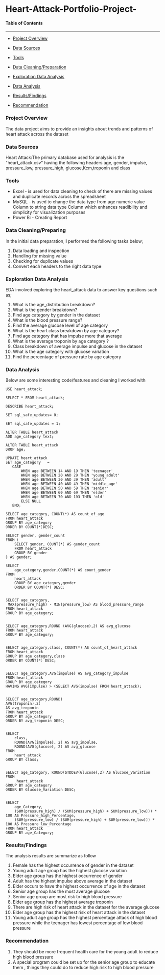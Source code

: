 # Heart-Attack-Portfolio-Project-

#### Table of Contents
---------------------

-  [Project Overview](#Project_Overview)

-  [Data Sources](#Data_Sources)

-  [Tools](#Tools)

-  [Data Cleaning/Preparation](#Data_Cleaning/Preparation)

-  [Exploration Data Analysis](#Exploration_Data_Analysis)

-  [Data Analysis](#Data_Analysis)

-  [Results/Findings](#Results/Findings)

-  [Recommendation](#Recommendation)



###  Project Overview
The data project aims to provide an insights about trends and patterns of heart attack across the dataset 

###  Data Sources
Heart Attack:The primary database used for analysis is the  "heart_attack.csv" having the following headers age, gender, impulse, pressure_low, pressure_high, glucose,Kcm,troponin and class

###  Tools
- Excel - is used for data cleaning to check of there are missing values and duplicate records across the spreadsheet
- MySQL - is used to change the data type from age numeric value Column to string data type Column which enhances readibility and simplicity for visualization purposes 
- Power Bi - Creating Report 

###  Data Cleaning/Preparing
In the initial data preparation, I performed the following tasks below;

1. Data loading and inspection
2. Handling for missing value
3. Checking for duplicate values
4. Convert each headers to  the right  data type

###  Exploration Data Analysis
EDA involved exploring the heart_attack data to answer key questions such as;

1. What is the age_distribution breakdown?
2. What is the gender breakdown?
3. Find age category by gender in the dataset
4. What is the blood pressure range?
5. Find the average glucose level of age category
6. What is the heart class breakdown by age category?
7. Find age category that has impulse more that average
8. What is the average troponin by age category ?
9. Class breakdown of average impulse and glucose in the dataset
10. What is the age category with glucose variation
11. Find the percentage of pressure rate by age category 

###  Data Analysis
Below are some interesting code/features and cleaning I worked with 

```
USE heart_attack;

```

```
SELECT * FROM heart_attack;

```

```
DESCRIBE heart_attack;

```

```
SET sql_safe_updates= 0;

```

```
SET sql_safe_updates = 1;

```

```
ALTER TABLE heart_attack
ADD age_category text;

```

```
ALTER TABLE heart_attack
DROP age;

```

 ```
 UPDATE heart_attack
SET age_category   =
    CASE
        WHEN age BETWEEN 14 AND 19 THEN 'teenager'
        WHEN age BETWEEN 20 AND 29 THEN 'young_adult'
        WHEN age BETWEEN 30 AND 39 THEN 'adult'
        WHEN age BETWEEN 40 AND 49 THEN 'middle_age'
        WHEN age BETWEEN 50 AND 59 THEN 'senior'
        WHEN age BETWEEN 60 AND 69 THEN 'elder'
        WHEN age BETWEEN 70 AND 103 THEN 'old'
        ELSE NULL
    END;

```
    
 ```
SELECT age_category, COUNT(*) AS count_of_age
FROM heart_attack
GROUP BY age_category
ORDER BY COUNT(*)DESC;

```

```
SELECT gender, gender_count
FROM (
    SELECT gender, COUNT(*) AS gender_count
    FROM heart_attack
    GROUP BY gender
) AS gender;

```

```
SELECT 
    age_category,gender,COUNT(*) AS count_gender
FROM
    heart_attack
    GROUP BY age_category,gender
    ORDER BY COUNT(*) DESC;

  ```

```

SELECT age_category, 
 MAX(pressure_high) - MIN(pressure_low) AS blood_pressure_range
FROM heart_attack
GROUP BY age_category;

```

```

SELECT age_category,ROUND (AVG(glucose),2) AS avg_glucose
FROM heart_attack
GROUP BY age_category;

```

```

SELECT age_category,class, COUNT(*) AS count_of_heart_attack
FROM heart_attack
GROUP BY age_category,class
ORDER BY COUNT(*) DESC;

```

```

SELECT age_category,AVG(impulse) AS avg_category_impulse
FROM heart_attack
GROUP BY age_category
HAVING AVG(impulse) > (SELECT AVG(impulse) FROM heart_attack);

```

```

SELECT age_category,ROUND(
AVG(troponin),2) 
AS avg_troponin
FROM heart_attack
GROUP BY age_category
ORDER BY avg_troponin DESC; 

```

```

SELECT 
    class,
    ROUND(AVG(impulse), 2) AS avg_impulse,
    ROUND(AVG(glucose), 2) AS avg_glucose
FROM
    heart_attack
GROUP BY class;

```

```

SELECT age_Category, ROUND(STDDEV(Glucose),2) AS Glucose_Variation
FROM 
     heart_attack
GROUP BY age_category
ORDER BY Glucose_Variation DESC;

```

```

SELECT
    age_Category,
    (SUM(pressure_high) / (SUM(pressure_high) + SUM(pressure_low))) * 100 AS Pressure_high_Percentage,
    (SUM(pressure_low) / (SUM(pressure_high) + SUM(pressure_low))) * 100 AS Pressure_low_Percentage
FROM heart_attack
GROUP BY age_Category;

```

###  Results/Findings
The analysis results are summarize as follow 
1. Female has the highest occurrence of gender in the dataset 
2. Young adult age group has the highest glucose variation
3. Elder age group has the highest occurrence of gender
4. Adult has the highest impulse above average in the dataset
5. Elder occurs to have the highest occurrence of age in the dataset
6. Senior age group has the most average glucose 
7. Senior age group are most  risk to high blood pressure 
8. Elder age group  has the highest average troponin
9. There are high risk of heart attack in the dataset for the average glucose 
10. Elder age group has the highest risk of heart attack in the dataset 
11. Young  adult age group has the highest percentage attack of high blood pressure while the teenager has lowest percentage of low blood pressure 


###  Recommendation 
1. They should be more frequent health care for the young adult to reduce high blood pressure
2. A special program could be set up for the senior age group to educate them , things they could do to reduce high risk to high blood pressure


     

